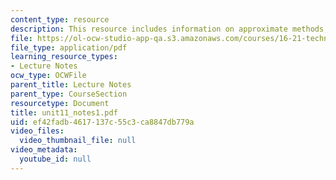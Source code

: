 ```yaml
---
content_type: resource
description: This resource includes information on approximate methods, and Ritz methods.
file: https://ol-ocw-studio-app-qa.s3.amazonaws.com/courses/16-21-techniques-for-structural-analysis-and-design-spring-2005/ef42fadb4617137c55c3ca8847db779a_unit11_notes1.pdf
file_type: application/pdf
learning_resource_types:
- Lecture Notes
ocw_type: OCWFile
parent_title: Lecture Notes
parent_type: CourseSection
resourcetype: Document
title: unit11_notes1.pdf
uid: ef42fadb-4617-137c-55c3-ca8847db779a
video_files:
  video_thumbnail_file: null
video_metadata:
  youtube_id: null
---
```

